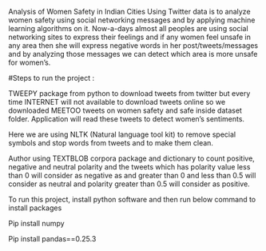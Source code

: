 Analysis of Women Safety in Indian Cities Using Twitter data is to analyze women safety using social networking messages and by applying machine learning algorithms on it. Now-a-days almost all peoples are using social networking sites to express their feelings and if any women feel unsafe in any area then she will express negative words in her post/tweets/messages and by analyzing those messages we can detect which area is more unsafe for women’s.

#Steps to run the project :

TWEEPY package from python to download tweets from twitter but every time INTERNET will not available to download tweets online so we downloaded MEETOO tweets on women safety and safe inside dataset folder. Application will read these tweets to detect women’s sentiments.

Here we are using NLTK (Natural language tool kit) to remove special symbols and stop words from tweets and to make them clean.

Author using TEXTBLOB corpora package and dictionary to count positive, negative and neutral polarity and the tweets which has polarity value less than 0 will consider as negative as and greater than 0 and less than 0.5 will consider as neutral and polarity greater than 0.5 will consider as positive.

To run this project, install python software and then run below command to install packages

Pip install numpy

Pip install pandas==0.25.3

